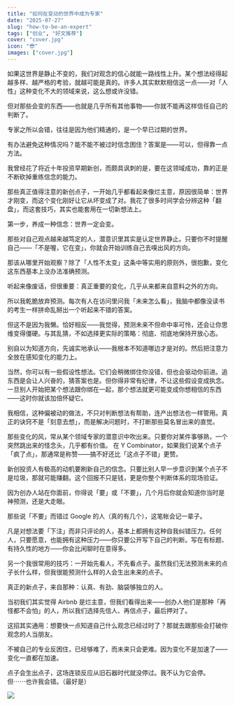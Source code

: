```yaml
---
title: "如何在变动的世界中成为专家"
date: "2025-07-27"
slug: "how-to-be-an-expert"
tags: ["创业", "好文推荐"]
cover: "cover.jpg"
icon: "😎"
images: ["cover.jpg"]
---
```

如果这世界是静止不变的，我们对观念的信心就能一路线性上升。某个想法经得起越多样、越严格的考验，就越可能是真的。许多人其实默默相信这一点——对「人性」这种变化不大的领域来说，这么想或许没错。



但对那些会变的东西——也就是几乎所有其他事物——你就不能再这样信任自己的判断了。



专家之所以会错，往往是因为他们精通的，是一个早已过期的世界。



有办法避免这种情况吗？能不能不被过时信念困住？答案是——可以，但得靠一点方法。



我曾经花了将近十年投资早期新创，而颇具讽刺的是，要在这领域成功，靠的正是不断砍掉重练信念的能力。



那些真正值得注意的新创点子，一开始几乎都看起来像烂主意，原因很简单：世界才刚变，而这个变化刚好让它从坏变成了对。我花了很多时间学会分辨这种「翻盘」，而这套技巧，其实也能套用在一切新想法上。



第一步，养成一种信念：世界一定会变。



那些对自己观点越来越笃定的人，潜意识里其实是认定世界静止。只要你不时提醒自己——「不是喔，它在变」，你就会开始训练自己去嗅出风的方向。



那该从哪里开始观察？除了「人性不太变」这条中等实用的原则外，很抱歉，变化这东西基本上没办法准确预测。



听起来像废话，但很重要：真正重要的变化，几乎从来都来自意料之外的方向。



所以我乾脆放弃预测。每次有人在访问里问我「未来怎么看」，我脑中都像没读书的考生一样拼命乱掰出一个听起来不错的答案。



但这不是因为我懒。恰好相反——我觉得，预测未来不但命中率可怜，还会让你思维变得僵硬。与其乱猜，不如选择更实际的策略：彻底、彻底地保持开放心态。



别自以为知道方向，先诚实地承认——我根本不知道哪边才是对的。然后把注意力全放在感知变化的能力上。



当然，你可以有一些假设性想法。它们会稍微绑住你没错，但也会驱动你前进。追东西是会让人兴奋的，猜答案也是。但你得非常有纪律，不让这些假设变成执念。
一旦别人开始把某个想法跟你绑在一起，那个想法就更可能变成你想相信的东西——这时你就该加倍怀疑它。



我相信，这种偏被动的做法，不只对判断想法有帮助，连产出想法也一样管用。真正的诀窍不是「刻意去想」，而是解决问题时，不打断那些莫名冒出来的直觉。



那些变化的风，常从某个领域专家的潜意识中吹出来。只要你对某件事够熟，一个突然跳出来的怪念头，几乎都有价值。
在 Y Combinator，如果我们说某个点子「疯了点」，那通常是称赞——搞不好还比「这点子不错」更赞。



新创投资人有极高的动机要刷新自己的信念。只要比别人早一步意识到某个点子不是垃圾，那就可能赚翻。这个回报不只是钱，更是你整个判断体系的现场验证。



因为创办人站在你面前，你得说「要」或「不要」，几个月后你就会知道你当时是神预测，还是大走眼。



那些说「不要」而错过 Google 的人（真的有几个），这笔帐会记一辈子。



凡是对想法要「下注」而非只评论的人，基本上都拥有这种自我纠错压力。任何人，只要愿意，也能拥有这种压力——你只要公开写下自己的判断。写在有标题、有持久性的地方——你会比闲聊时在意得多。



另一个我很常用的技巧：一开始先看人，不先看点子。虽然我们无法预测未来的点子长什么样，但我很能预测什么样的人会生出未来的点子。



真正的新点子，来自那种：认真、有劲、脑袋够独立的人。



当初我们其实觉得 Airbnb 是烂主意，但我们看得出来——创办人他们是那种「再怪都不会怕」的人，所以我们选择先信人、再信点子，最后押对了。



这招其实通用：想要快一点知道自己什么观念已经过时了？那就去跟那些会打破你观念的人当朋友。



不被自己的专业反困住，已经够难了，而未来只会更难。因为变化不是加速了——变化一直都在加速。



点子会生出点子，这场连锁反应从旧石器时代就没停过。我不认为它会停。
但⋯⋯也许我会错。（最好是）




![](https://prod-files-secure.s3.us-west-2.amazonaws.com/112d0858-5090-4d34-a606-b75eb8d65fd2/46476355-9cf3-4e99-9b7a-3531bc426380/1000202064.png?X-Amz-Algorithm=AWS4-HMAC-SHA256&X-Amz-Content-Sha256=UNSIGNED-PAYLOAD&X-Amz-Credential=ASIAZI2LB4666XEPUQAX%2F20250910%2Fus-west-2%2Fs3%2Faws4_request&X-Amz-Date=20250910T091340Z&X-Amz-Expires=3600&X-Amz-Security-Token=IQoJb3JpZ2luX2VjEIH%2F%2F%2F%2F%2F%2F%2F%2F%2F%2FwEaCXVzLXdlc3QtMiJHMEUCIAlaaKZaTuZa%2BVuRQ81Y%2BR8S%2FWCvveTSSVSrsDOUMkIkAiEA2pm6smeu%2BLXA4nXBkrpzDRgcItEa7NQuvhDqiN4dqC4qiAQI6v%2F%2F%2F%2F%2F%2F%2F%2F%2F%2FARAAGgw2Mzc0MjMxODM4MDUiDET9a17Ns0urIMWwNyrcA9Rl2uFpp02Nnts6zu2zQOWT%2F5sZmgNnumclmI5SWAvtSdgRrdukmOmP5%2BLs%2Brm0v%2BNmRYutzCRo9qInMm0B2Pbd43fg4fDjld4i4T0VqqlS9PvLrGg8pZkV%2BFaLYNizhRwdTlu5SfnEdo5%2BmxkYh%2BDZkHkKJytAHKdlopvVXKqVfETrJbpoNIEQ0%2BdkLoIU8W1g9vuSTKoCs2VKjvStWZOtwn0l3TodS3SPw0e2Bu0ccO2MJs%2FPUdq1%2BwXlSGuFgX2xOpLbD77ojx4WRur4edYOotrD6AVSeKscgKlv5q9UCp4tGv1ek4hJVyhBRmfWzY52N5kp7gqm9%2BecWaQnuuiPXD4Fkra%2B%2FQj4iJmsYr5T%2B1i3%2Bj%2FlVpkvDZfiHs8WsH3rc%2F8KMliMo9Cv%2Fn%2FzSNoccZK9Zl8R6zFl8Ap1F%2B%2BFaRlRcAeaq3lb9t7%2FdHhS8JTQWRSlfXOMf0R9YNxHsLOvimWmrHeiUYmR54sDqi1EGqJB%2F6uAoD14hvjGcbhpnfviHI8bh3nATsBmZ47pN9GQiaf0USAfKj5HhEaw0eUg8IKnqiJIMUyQQ4YCzvv5QMhDYAgNS7Z5iahtsnemjMvgRc03GbzIBDSJMDPnsnqHWGVN%2F8mYirbeDgQ3MJvuhMYGOqUBi31hSNLjmW5yffJLBFsHPEvefooxM8BT0I%2B5VkgnNwbVrXYQrQ8mvxQ90rLLNdOCIU0JOk3jI1U6%2Fj9B3%2FnoPGBFvZCqS17A2Xp7Vj6mCUhReBHbjSAFPzv7v5t%2FA%2FM4QDLYg9z%2B7hNulyJTW2tk8lYngNAFm%2BzMhMghs0lwskaVnNTfOiqOITOyP4XahuVrAF2U%2FpnaSwUw0nKpboQqFrbhoX5r&X-Amz-Signature=126dc008b1137b795b573f8c5f4921e0a3f8d873e114c19ec72bd4a15352100b&X-Amz-SignedHeaders=host&x-amz-checksum-mode=ENABLED&x-id=GetObject)

